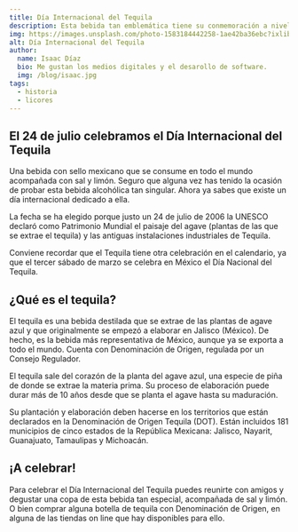 ```yaml
---
title: Día Internacional del Tequila
description: Esta bebida tan emblemática tiene su conmemoración a nivel internacional, 100% Mexicana.
img: https://images.unsplash.com/photo-1583184442258-1ae42ba36ebc?ixlib=rb-1.2.1&ixid=MnwxMjA3fDB8MHxwaG90by1wYWdlfHx8fGVufDB8fHx8&auto=format&fit=crop&w=1875&q=80
alt: Día Internacional del Tequila
author:
  name: Isaac Díaz
  bio: Me gustan los medios digitales y el desarollo de software.
  img: /blog/isaac.jpg
tags:
  - historia
  - licores
---
```


## El 24 de julio celebramos el Día Internacional del Tequila

Una bebida con sello mexicano que se consume en todo el mundo acompañada con sal y limón. Seguro que alguna vez has tenido la ocasión de probar esta bebida alcohólica tan singular. Ahora ya sabes que existe un día internacional dedicado a ella.

La fecha se ha elegido porque justo un 24 de julio de 2006 la UNESCO declaró como Patrimonio Mundial el paisaje del agave (plantas de las que se extrae el tequila) y las antiguas instalaciones industriales de Tequila.

Conviene recordar que el Tequila tiene otra celebración en el calendario, ya que el tercer sábado de marzo se celebra en México el Día Nacional del Tequila.

## ¿Qué es el tequila?

El tequila es una bebida destilada que se extrae de las plantas de agave azul y que originalmente se empezó a elaborar en Jalisco (México). De hecho, es la bebida más representativa de México, aunque ya se exporta a todo el mundo. Cuenta con Denominación de Origen, regulada por un Consejo Regulador.

El tequila sale del corazón de la planta del agave azul, una especie de piña de donde se extrae la materia prima. Su proceso de elaboración puede durar más de 10 años desde que se planta el agave hasta su maduración.

Su plantación y elaboración deben hacerse en los territorios que están declarados en la Denominación de Origen Tequila (DOT). Están incluidos 181 municipios de cinco estados de la República Mexicana: Jalisco, Nayarit, Guanajuato, Tamaulipas y Michoacán.

## ¡A celebrar!

Para celebrar el Día Internacional del Tequila puedes reunirte con amigos y degustar una copa de esta bebida tan especial, acompañada de sal y limón. O bien comprar alguna botella de tequila con Denominación de Origen, en alguna de las tiendas on line que hay disponibles para ello.
